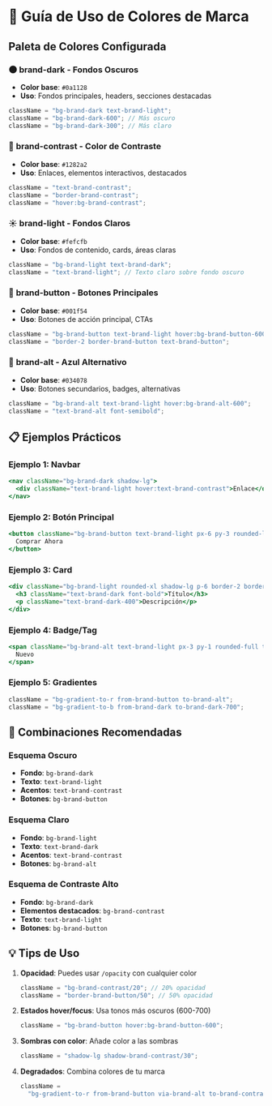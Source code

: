 # 🎨 Guía de Uso de Colores de Marca

## Paleta de Colores Configurada

### 🌑 **brand-dark** - Fondos Oscuros

- **Color base**: `#0a1128`
- **Uso**: Fondos principales, headers, secciones destacadas

```jsx
className = "bg-brand-dark text-brand-light";
className = "bg-brand-dark-600"; // Más oscuro
className = "bg-brand-dark-300"; // Más claro
```

### 💎 **brand-contrast** - Color de Contraste

- **Color base**: `#1282a2`
- **Uso**: Enlaces, elementos interactivos, destacados

```jsx
className = "text-brand-contrast";
className = "border-brand-contrast";
className = "hover:bg-brand-contrast";
```

### ☀️ **brand-light** - Fondos Claros

- **Color base**: `#fefcfb`
- **Uso**: Fondos de contenido, cards, áreas claras

```jsx
className = "bg-brand-light text-brand-dark";
className = "text-brand-light"; // Texto claro sobre fondo oscuro
```

### 🔵 **brand-button** - Botones Principales

- **Color base**: `#001f54`
- **Uso**: Botones de acción principal, CTAs

```jsx
className = "bg-brand-button text-brand-light hover:bg-brand-button-600";
className = "border-2 border-brand-button text-brand-button";
```

### 🔷 **brand-alt** - Azul Alternativo

- **Color base**: `#034078`
- **Uso**: Botones secundarios, badges, alternativas

```jsx
className = "bg-brand-alt text-brand-light hover:bg-brand-alt-600";
className = "text-brand-alt font-semibold";
```

## 📋 Ejemplos Prácticos

### Ejemplo 1: Navbar

```jsx
<nav className="bg-brand-dark shadow-lg">
  <div className="text-brand-light hover:text-brand-contrast">Enlace</div>
</nav>
```

### Ejemplo 2: Botón Principal

```jsx
<button className="bg-brand-button text-brand-light px-6 py-3 rounded-lg hover:bg-brand-button-600 transition-colors">
  Comprar Ahora
</button>
```

### Ejemplo 3: Card

```jsx
<div className="bg-brand-light rounded-xl shadow-lg p-6 border-2 border-brand-contrast/20">
  <h3 className="text-brand-dark font-bold">Título</h3>
  <p className="text-brand-dark-400">Descripción</p>
</div>
```

### Ejemplo 4: Badge/Tag

```jsx
<span className="bg-brand-alt text-brand-light px-3 py-1 rounded-full text-sm">
  Nuevo
</span>
```

### Ejemplo 5: Gradientes

```jsx
className = "bg-gradient-to-r from-brand-button to-brand-alt";
className = "bg-gradient-to-b from-brand-dark to-brand-dark-700";
```

## 🎯 Combinaciones Recomendadas

### Esquema Oscuro

- **Fondo**: `bg-brand-dark`
- **Texto**: `text-brand-light`
- **Acentos**: `text-brand-contrast`
- **Botones**: `bg-brand-button`

### Esquema Claro

- **Fondo**: `bg-brand-light`
- **Texto**: `text-brand-dark`
- **Acentos**: `text-brand-contrast`
- **Botones**: `bg-brand-alt`

### Esquema de Contraste Alto

- **Fondo**: `bg-brand-dark`
- **Elementos destacados**: `bg-brand-contrast`
- **Texto**: `text-brand-light`
- **Botones**: `bg-brand-button`

## 💡 Tips de Uso

1. **Opacidad**: Puedes usar `/opacity` con cualquier color

   ```jsx
   className = "bg-brand-contrast/20"; // 20% opacidad
   className = "border-brand-button/50"; // 50% opacidad
   ```

2. **Estados hover/focus**: Usa tonos más oscuros (600-700)

   ```jsx
   className = "bg-brand-button hover:bg-brand-button-600";
   ```

3. **Sombras con color**: Añade color a las sombras

   ```jsx
   className = "shadow-lg shadow-brand-contrast/30";
   ```

4. **Degradados**: Combina colores de tu marca
   ```jsx
   className =
     "bg-gradient-to-r from-brand-button via-brand-alt to-brand-contrast";
   ```
